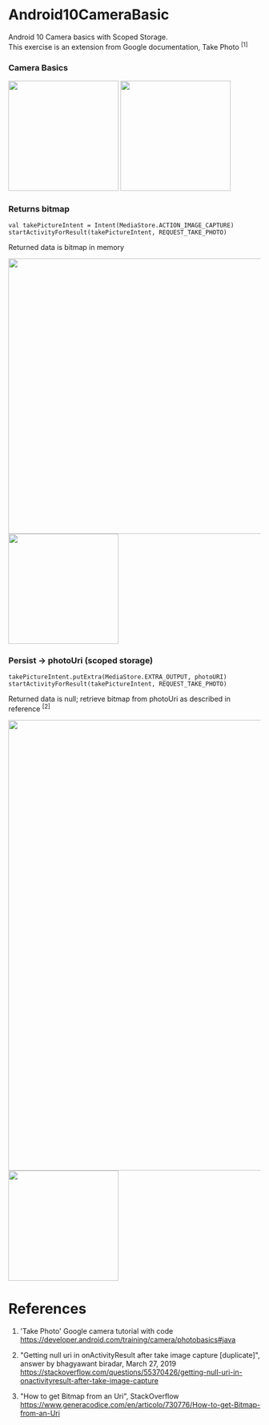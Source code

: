 # Android10CameraBasic
Android 10 Camera basics with Scoped Storage. \
This exercise is an extension from Google documentation, Take Photo <sup>[1]</sup>



### Camera Basics
<img width="220" src="https://user-images.githubusercontent.com/1282659/89721363-514ab000-d9a2-11ea-9427-12926681de30.jpg"> <img width="220" src="https://user-images.githubusercontent.com/1282659/89721366-53ad0a00-d9a2-11ea-93fc-297ed243bbf1.jpg">

### Returns bitmap
```
val takePictureIntent = Intent(MediaStore.ACTION_IMAGE_CAPTURE)
startActivityForResult(takePictureIntent, REQUEST_TAKE_PHOTO)
```
Returned data is bitmap in memory

<img width="550" src="https://user-images.githubusercontent.com/1282659/89722241-f23e6880-d9ac-11ea-9bbe-6fafeb15f3cb.png">

<img width="220" src="https://user-images.githubusercontent.com/1282659/89721367-57409100-d9a2-11ea-86d4-a5f0ca4431f8.jpg">

### Persist -> photoUri (scoped storage)
```
takePictureIntent.putExtra(MediaStore.EXTRA_OUTPUT, photoURI)
startActivityForResult(takePictureIntent, REQUEST_TAKE_PHOTO)
```
Returned data is null; retrieve bitmap from photoUri as described in reference <sup>[2]</sup>

<img width="900" src="https://user-images.githubusercontent.com/1282659/89722240-f10d3b80-d9ac-11ea-9434-6d80aeb0f702.png">

<img width="220" src="https://user-images.githubusercontent.com/1282659/89721368-5871be00-d9a2-11ea-8bdc-2867532fe841.jpg">

# References

1. 'Take Photo' Google camera tutorial with code \
https://developer.android.com/training/camera/photobasics#java

2. "Getting null uri in onActivityResult after take image capture [duplicate]", answer by bhagyawant biradar, March 27, 2019 \
https://stackoverflow.com/questions/55370426/getting-null-uri-in-onactivityresult-after-take-image-capture

3. "How to get Bitmap from an Uri", StackOverflow \
https://www.generacodice.com/en/articolo/730776/How-to-get-Bitmap-from-an-Uri
